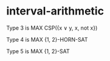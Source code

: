 # interval-arithmetic

Type 3 is MAX CSP({x ∨ y, x, not x}) 

Type 4 is MAX {1, 2}-HORN-SAT

Type 5 is MAX {1, 2}-SAT


